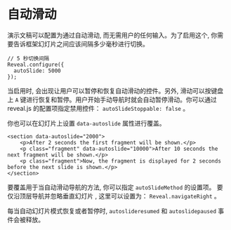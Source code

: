 # 自动滑动

演示文稿可以配置为通过自动滑动, 而无需用户的任何输入。为了启用这个, 你需要告诉框架幻灯片之间应该间隔多少毫秒进行切换。 

```
// 5 秒切换间隔
Reveal.configure({
  autoSlide: 5000
});
```

当启用时, 会出现让用户可以暂停和恢复自动滑动的控件。另外, 滑动可以按键盘上 `A` 键进行恢复和暂停。用户开始手动导航时就会自动暂停滑动。你可以通过 reveal.js 的配置项指定禁用控件： `autoSlideStoppable: false` 。 

你也可以在幻灯片上设置 `data-autoslide` 属性进行覆盖。 

```
<section data-autoslide="2000">
	<p>After 2 seconds the first fragment will be shown.</p>
	<p class="fragment" data-autoslide="10000">After 10 seconds the next fragment will be shown.</p>
	<p class="fragment">Now, the fragment is displayed for 2 seconds before the next slide is shown.</p>
</section>
```

要覆盖用于当自动滑动导航的方法, 你可以指定 `autoSlideMethod` 的设置项。 要仅沿顶层导航并忽略垂直幻灯片 , 这里可以设置为： `Reveal.navigateRight` 。 

每当自动幻灯片模式恢复或者暂停时, `autoslideresumed` 和 `autoslidepaused` 事件会被释放。